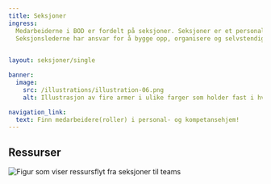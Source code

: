 ```yaml
---
title: Seksjoner
ingress: 
  Medarbeiderne i BOD er fordelt på seksjoner. Seksjoner er et personalhjem for medarbeidere fra felles kompetanseområder. Seksjonene skal bygge kompetansekapasitet og avgir ressurser, roller, til leveranse-områder som til Digdir sine produktgrupper og produktteam, prosjekter og andre tiltak. 
  Seksjonslederne har ansvar for å bygge opp, organisere og selvstendiggjøre fagmiljøene på best mulig måte. Å bygge kompetansekapasitet innebærer rekruttering, opplæring og utvikling av ansatte, investering i utdanning og utvikling av nye fagfelt, og bygging av et system for kunnskapsdeling. Dette for å øke kompetanse og kunnskap, ferdigheter, og læring av hverandre, for å styrke vår samlede kapasitet inn mot vårt fremtidige behov.
 

layout: seksjoner/single

banner:
  image:
    src: /illustrations/illustration-06.png
    alt: Illustrasjon av fire armer i ulike farger som holder fast i hverandre

navigation_link:
  text: Finn medarbeidere(roller) i personal- og kompetansehjem!
---
```


## Ressurser

![Figur som viser ressursflyt fra seksjoner til teams](/images/pom-vs-sections.svg)
